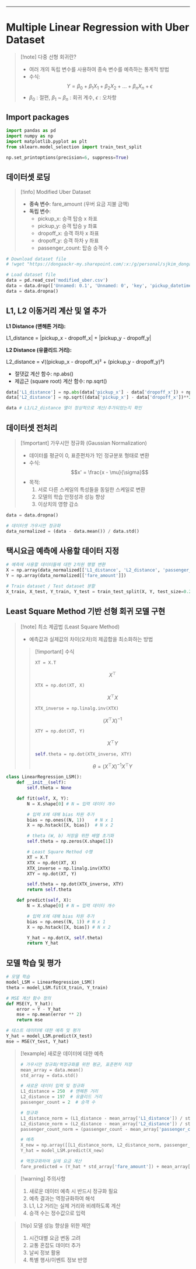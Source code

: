 
---
# Multiple Linear Regression with Uber Dataset

>[!note] 다중 선형 회귀란?
>- 여러 개의 독립 변수를 사용하여 종속 변수를 예측하는 통계적 방법
>- 수식: $$Y = \beta_0 + \beta_1X_1 + \beta_2X_2 + ... + \beta_nX_n + \epsilon$$
>- $\beta_0$ : 절편, $\beta_1$ ~ $\beta_n$ : 회귀 계수, $\epsilon$ : 오차항

## Import packages

```python
import pandas as pd
import numpy as np
import matplotlib.pyplot as plt
from sklearn.model_selection import train_test_split

np.set_printoptions(precision=6, suppress=True)
```

## 데이터셋 로딩

>[!info] Modified Uber Dataset
>- **종속 변수**: fare_amount (우버 요금 지불 금액)
>- **독립 변수**:
>    - pickup_x: 승객 탑승 x 좌표
>    - pickup_y: 승객 탑승 y 좌표
>    - dropoff_x: 승객 하차 x 좌표
>    - dropoff_y: 승객 하차 y 좌표
>    - passenger_count: 탑승 승객 수

```python
# Download dataset file
# !wget "https://dongaackr-my.sharepoint.com/:x:/g/personal/sjkim_donga_ac_kr/EYMXYk25h2VBtPXtu3QaBqoBJK4cK-TI9mamHoFGJRYn5Q?e=8x2MTn&download=1" -q -O modified_uber.csv

# Load dataset file
data = pd.read_csv('modified_uber.csv')
data = data.drop(['Unnamed: 0.1', 'Unnamed: 0', 'key', 'pickup_datetime'], axis=1)
data = data.dropna()
```

## L1, L2 이동거리 계산 및 열 추가

**L1 Distance (맨해튼 거리):**

L1_distance = |pickup_x - dropoff_x| + |pickup_y - dropoff_y|

**L2 Distance (유클리드 거리):**

L2_distance = √((pickup_x - dropoff_x)² + (pickup_y - dropoff_y)²)

- 절댓값 계산 함수: np.abs()
- 제곱근 (square root) 계산 함수: np.sqrt()

```python
data['L1_distance'] = np.abs(data['pickup_x'] - data['dropoff_x']) + np.abs(data['pickup_y'] - data['dropoff_y'])
data['L2_distance'] = np.sqrt((data['pickup_x'] - data['dropoff_x'])**2 + (data['pickup_y'] - data['dropoff_y'])**2)

data # L1/L2_distance 열이 정상적으로 계산/추가되었는지 확인
```
## 데이터셋 전처리

>[!important] 가우시안 정규화 (Gaussian Normalization)
>- 데이터를 평균이 0, 표준편차가 1인 정규분포 형태로 변환
>- 수식: $$x' = \frac{x - \mu}{\sigma}$$
>- 목적: 
>    1. 서로 다른 스케일의 특성들을 동일한 스케일로 변환
>    2. 모델의 학습 안정성과 성능 향상
>    3. 이상치의 영향 감소

```python
data = data.dropna()

# 데이터셋 가우시안 정규화
data_normalized = (data - data.mean()) / data.std()
```

## 택시요금 예측에 사용할 데이터 지정

```python
# 예측에 사용할 데이터들에 대한 2차원 행렬 변환
X = np.array(data_normalized[['L1_distance', 'L2_distance', 'passenger_count']]) # 입력 데이터 설정
Y = np.array(data_normalized[['fare_amount']])

# Train dataset / Test dataset 분할
X_train, X_test, Y_train, Y_test = train_test_split(X, Y, test_size=0.2, random_state=1234)
```

## Least Square Method 기반 선형 회귀 모델 구현

>[!note] 최소 제곱법 (Least Square Method)
>- 예측값과 실제값의 차이(오차)의 제곱합을 최소화하는 방법
>>[!important] 수식
>>```python
>>XT = X.T
>>```
>>$$X^\top$$
>>```python
>>XTX = np.dot(XT, X)
>>```
>>$$X^\top X$$
>>```python
>>XTX_inverse = np.linalg.inv(XTX)
>>```
>>$$\left(X^\top X\right)^{-1}$$
>>```python
>>XTY = np.dot(XT, Y)
>>```
>>$$X^\top Y$$
>>```python
>>self.theta = np.dot(XTX_inverse, XTY)
>>```
>>$$\theta = \left(X^\top X\right)^{-1} X^\top Y$$

```python
class LinearRegression_LSM():
    def __init__(self):
        self.theta = None

    def fit(self, X, Y):
        N = X.shape[0] # N = 입력 데이터 개수

        # 입력 X에 대해 bias 차원 추가
        bias = np.ones((N, 1))    # N x 1
        X = np.hstack([X, bias])  # N x 2

        # theta (W, b) 저장을 위한 배열 초기화
        self.theta = np.zeros(X.shape[1])

        # Least Square Method 수행
        XT = X.T 
        XTX = np.dot(XT, X)
        XTX_inverse = np.linalg.inv(XTX)
        XTY = np.dot(XT, Y)

        self.theta = np.dot(XTX_inverse, XTY)
        return self.theta

    def predict(self, X):
        N = X.shape[0] # N = 입력 데이터 개수

        # 입력 X에 대해 bias 차원 추가
        bias = np.ones((N, 1)) # N x 1
        X = np.hstack([X, bias]) # N x 2

        Y_hat = np.dot(X, self.theta)
        return Y_hat
```

## 모델 학습 및 평가

```python
# 모델 학습
model_LSM = LinearRegression_LSM()
theta = model_LSM.fit(X_train, Y_train)

# MSE 계산 함수 정의
def MSE(Y, Y_hat):
    error = Y - Y_hat
    mse = np.mean(error ** 2)
    return mse

# 테스트 데이터에 대한 예측 및 평가
Y_hat = model_LSM.predict(X_test)
mse = MSE(Y_test, Y_hat)
```

>[!example] 새로운 데이터에 대한 예측
>```python
># 가우시안 정규화/역정규화를 위한 평균, 표준편차 저장
>mean_array = data.mean()
>std_array = data.std()
>
># 새로운 데이터 입력 및 정규화
>L1_distance = 250  # 맨해튼 거리
>L2_distance = 197  # 유클리드 거리
>passenger_count = 2  # 승객 수
>
># 정규화
>L1_distance_norm = (L1_distance - mean_array['L1_distance']) / std_array['L1_distance']
>L2_distance_norm = (L2_distance - mean_array['L2_distance']) / std_array['L2_distance']
>passenger_count_norm = (passenger_count - mean_array['passenger_count']) / std_array['passenger_count']
>
># 예측
>X_new = np.array([[L1_distance_norm, L2_distance_norm, passenger_count_norm]])
>Y_hat = model_LSM.predict(X_new)
>
># 역정규화하여 실제 요금 계산
>fare_predicted = (Y_hat * std_array['fare_amount']) + mean_array['fare_amount']
>```

>[!warning] 주의사항
>1. 새로운 데이터 예측 시 반드시 정규화 필요
>2. 예측 결과는 역정규화하여 해석
>3. L1, L2 거리는 실제 거리와 비례하도록 계산
>4. 승객 수는 정수값으로 입력

>[!tip] 모델 성능 향상을 위한 제안
>1. 시간대별 요금 변동 고려
>2. 교통 혼잡도 데이터 추가
>3. 날씨 정보 활용
>4. 특별 행사/이벤트 정보 반영 